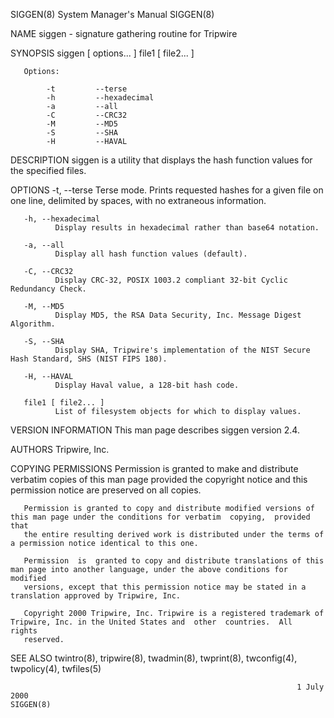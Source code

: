 SIGGEN(8)                                                     System Manager's Manual                                                    SIGGEN(8)

NAME
       siggen - signature gathering routine for Tripwire

SYNOPSIS
       siggen [ options... ] file1 [ file2... ]

       Options:

            -t         --terse
            -h         --hexadecimal
            -a         --all
            -C         --CRC32
            -M         --MD5
            -S         --SHA
            -H         --HAVAL

DESCRIPTION
       siggen is a utility that displays the hash function values for the specified files.

OPTIONS
       -t, --terse
              Terse mode.  Prints requested hashes for a given file on one line, delimited by spaces, with no extraneous information.

       -h, --hexadecimal
              Display results in hexadecimal rather than base64 notation.

       -a, --all
              Display all hash function values (default).

       -C, --CRC32
              Display CRC-32, POSIX 1003.2 compliant 32-bit Cyclic Redundancy Check.

       -M, --MD5
              Display MD5, the RSA Data Security, Inc. Message Digest Algorithm.

       -S, --SHA
              Display SHA, Tripwire's implementation of the NIST Secure Hash Standard, SHS (NIST FIPS 180).

       -H, --HAVAL
              Display Haval value, a 128-bit hash code.

       file1 [ file2... ]
              List of filesystem objects for which to display values.

VERSION INFORMATION
       This man page describes siggen version 2.4.

AUTHORS
       Tripwire, Inc.

COPYING PERMISSIONS
       Permission  is granted to make and distribute verbatim copies of this man page provided the copyright notice and this permission notice are
       preserved on all copies.

       Permission is granted to copy and distribute modified versions of this man page under the conditions for verbatim  copying,  provided  that
       the entire resulting derived work is distributed under the terms of a permission notice identical to this one.

       Permission  is  granted to copy and distribute translations of this man page into another language, under the above conditions for modified
       versions, except that this permission notice may be stated in a translation approved by Tripwire, Inc.

       Copyright 2000 Tripwire, Inc. Tripwire is a registered trademark of Tripwire, Inc. in the United States and  other  countries.  All  rights
       reserved.

SEE ALSO
       twintro(8), tripwire(8), twadmin(8), twprint(8), twconfig(4), twpolicy(4), twfiles(5)

                                                                    1 July 2000                                                          SIGGEN(8)
